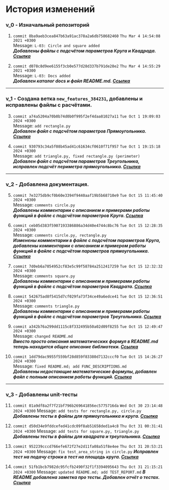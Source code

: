 # История изменений
### v_0 - Изначальный репозиторий
1. ```commit 8ba9aeb3cea847b63a91ac378a2a6db758682460``` ```Thu Mar 4 14:54:08 2021 +0300```  
Message: ```L-03: Circle and square added```  
***Добавлены файлы с подсчётом параметров Круга и Квадрада. [Ссылка](https://github.com/smartiqaorg/geometric_lib/commit/d078c8d9ee6155f3cb0e577d28d337b791de28e2)***  

2. ```commit d078c8d9ee6155f3cb0e577d28d337b791de28e2``` ```Thu Mar 4 14:55:29 2021 +0300```  
Message: ```L-03: Docs added```  
***Добавлен каталог docs и файл README.md. [Ссылка](https://github.com/smartiqaorg/geometric_lib/commit/8ba9aeb3cea847b63a91ac378a2a6db758682460)***  

---

### v_1 - Создана ветка ```new_features_384231```, добавлены и исправлены файлы с расчётами.

3. ```commit a74a5204a70b0b74d0b0f995f2ef4daa81027a11``` ```Tue Oct 1 19:09:03 2024 +0300```  
Message: ```add rectangle.py```  
***Добавлен файл с подсчётом параметров Прямоугольника. [Ссылка](https://github.com/KulEDmitr/geometric_lib/commit/a74a5204a70b0b74d0b0f995f2ef4daa81027a11)***  
  
4. ```commit 930793c34a5f08b45ad41c61634cf0610f71f957``` ```Tue Oct 1 19:15:18 2024 +0300```  
Message: ```add triangle.py, fixed rectangle.py (perimeter)```  
***Добавлен файл с подсчётом параметров Треугольника, исправлен подсчёт периметра прямоугольника. [Ссылка](https://github.com/KulEDmitr/geometric_lib/commit/930793c34a5f08b45ad41c61634cf0610f71f957)***  

---
  
### v_2 - Добавлена документация.
    
5. ```commit 7e3275db9cf0b60e3394f9440aaf19b5b68710e9``` ```Tue Oct 15 11:45:40 2024 +0300```  
Message: ```comments circle.py```  
***Добавлены комментарии с описанием и примерами работы функций в файле с подсчётом параметров Круга. [Ссылка](https://github.com/KulEDmitr/geometric_lib/commit/7e3275db9cf0b60e3394f9440aaf19b5b68710e9)***  

6. ```commit ceb05d383f5907193386886a34d40e4744c8bc76``` ```Tue Oct 15 12:28:35 2024 +0300```  
Message: ```comments circle.py, rectangle.py```  
***Изменены комментарии в файле с подсчётом параметров Круга, добавлены комментарии с описанием и примером работы функций в файле с подсчётом параметров прямоугольника. [Ссылка](https://github.com/KulEDmitr/geometric_lib/commit/ceb05d383f5907193386886a34d40e4744c8bc76)***  
  
7. ```commit 7d0eb6a7054952cf83e5c99f58784a2512417259``` ```Tue Oct 15 12:32:32 2024 +0300```  
Message: ```comments square.py```  
***Добавлены комментарии с описанием и примерами работы функций в файле с подсчётом параметров Квадрата. [Ссылка](https://github.com/KulEDmitr/geometric_lib/commit/7d0eb6a7054952cf83e5c99f58784a2512417259)***  
  
8. ```commit 542675ad8f5415d7cf029fa73f34ce49a6edce41``` ```Tue Oct 15 12:36:51 2024 +0300```  
Message: ```comments triangle.py```  
***Добавлены комментарии с описанием и примерами работы функций в файле с подсчётом параметров Треугольника. [Ссылка](https://github.com/KulEDmitr/geometric_lib/commit/542675ad8f5415d7cf029fa73f34ce49a6edce41)***  
  
9. ```commit a342b76a299dd1115c8f332495b50a02d09f8255``` ```Tue Oct 15 12:49:47 2024 +0300```  
Message: ```changed README.md```  
***Вместо просто описания математических формул в README.md теперь находится общее описание библиотеки. [Ссылка](https://github.com/KulEDmitr/geometric_lib/commit/a342b76a299dd1115c8f332495b50a02d09f8255)***  
  
10. ```commit 1dd79dac9955f559bf28d859f83380d7132cccf0``` ```Tue Oct 15 14:26:27 2024 +0300```  
Message: ```fixed README.md; add FUNC_DESCRIPTIONS.md```  
***Добавлены недостающие математические формулы, добавлен файл с полным описанием работы функций. [Ссылка](https://github.com/KulEDmitr/geometric_lib/commit/1dd79dac9955f559bf28d859f83380d7132cccf0)***  
  
---
  
### v_3 - Добавлены unit-тесты
  
11. ```commit 01a9df8a2f7f21bf796b269641856ec5775716da``` ```Wed Oct 30 23:14:48 2024 +0300```
Message: ```add tests for rectangle.py, circle.py```
***Добавлены тесты в файлы для прямоугольника и круга. [Ссылка](https://github.com/KulEDmitr/geometric_lib/commit/01a9df8a2f7f21bf796b269641856ec5775716da)***

12. ```commit d50d34e9fddcefed41cdc09f8ab51658ded1a4c8``` ```Thu Oct 31 00:31:41 2024 +0300```
Message: ```add tests for square.py, triangle.py```
***Добавлены тесты в файлы для квадрата и треугольника. [Ссылка](https://github.com/KulEDmitr/geometric_lib/commit/d50d34e9fddcefed41cdc09f8ab51658ded1a4c8)***

13. ```commit 952239cccd766efe672f27e2d11fa08a51f8e4ee``` ```Thu Oct 31 20:53:21 2024 +0300```
Message: ```fix test_area_string in circle.py```
***Исправлен тест на подачу строки в тест на площадь круга. [Ссылка](https://github.com/KulEDmitr/geometric_lib/commit/952239cccd766efe672f27e2d11fa08a51f8e4ee)***

14. ```commit 51fb1bcb7982dc95fcfb2490f32f1f3394095643``` ```Thu Oct 31 21:15:21 2024 +0300```
Message: ```updated README.md; add TEST_REPORT.md```
***В README добавлена заметка про тесты. Добавлен отчёт о тестах. [Ссылка](https://github.com/KulEDmitr/geometric_lib/commit/51fb1bcb7982dc95fcfb2490f32f1f3394095643)***